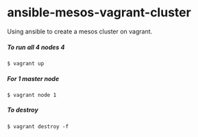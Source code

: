 # ansible-mesos-vagrant-cluster
Using ansible to create a mesos cluster on vagrant.

##### To run all 4 nodes 4
```
$ vagrant up
```
##### For 1 master node
```
$ vagrant node 1
````

##### To destroy
```
$ vagrant destroy -f
```
